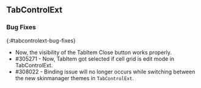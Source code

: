 ## TabControlExt

### Bug Fixes
{:#tabcontrolext-bug-fixes}

* Now, the visibility of the TabItem Close button works properly.
* \#305271 - Now, TabItem got selected if cell grid is edit mode in TabControlExt.
* \#308022 - Binding issue will no longer occurs while switching between the new skinmanager themes in `TabControlExt`.